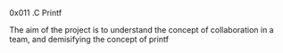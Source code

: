 0x011 .C Printf

The aim of the project is to understand the concept of collaboration in a  team, and demisifying the concept of printf
